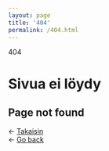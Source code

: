 ```yaml
---
layout: page
title: '404'
permalink: /404.html
---
```


<div class="absolute w-screen h-screen flex flex-col items-center justify-center text-center">
  <div class="text-8xl md:text-9xl text-red-600 py-5 font-bold select-none">404</div>
  <h1 class="text-2xl md:text-3xl uppercase">Sivua ei löydy</h1>
  <h2 class="text-xl md:text-2xl uppercase">Page not found</h2>
  <div class="py-5">
    <div>
      <span>&larr;</span>
      <a href="javascript:history.back()">
        <span class="hover:underline">Takaisin</span>
      </a>
    </div>
     <div>
      <span>&larr;</span>
      <a href="javascript:history.back()">
        <span class="hover:underline">Go back</span>
      </a>
    </div>
  </div>
</div>
